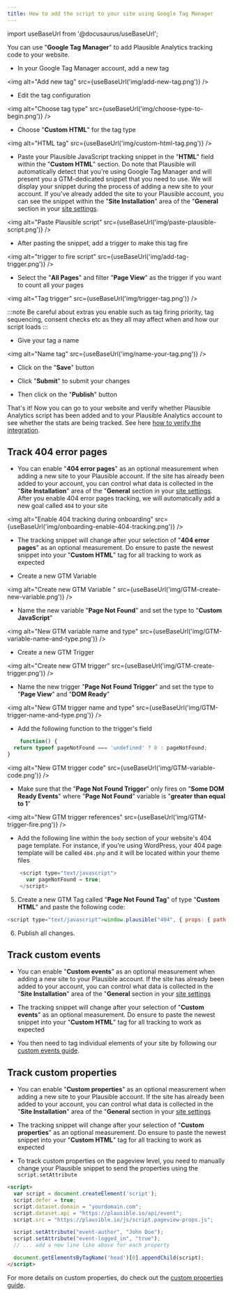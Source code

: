 ```yaml
---
title: How to add the script to your site using Google Tag Manager
---
```


import useBaseUrl from '@docusaurus/useBaseUrl';

You can use "**Google Tag Manager**" to add Plausible Analytics tracking code to your website.

* In your Google Tag Manager account, add a new tag
  
<img alt="Add new tag" src={useBaseUrl('img/add-new-tag.png')} />

* Edit the tag configuration

<img alt="Choose tag type" src={useBaseUrl('img/choose-type-to-begin.png')} />

* Choose "**Custom HTML**" for the tag type
  
<img alt="HTML tag" src={useBaseUrl('img/custom-html-tag.png')} />

* Paste your Plausible JavaScript tracking snippet in the "**HTML**" field within the "**Custom HTML**" section. Do note that Plausible will automatically detect that you're using Google Tag Manager and will present you a GTM-dedicated snippet that you need to use. We will display your snippet during the process of adding a new site to your account. If you've already added the site to your Plausible account, you can see the snippet within the "**Site Installation**" area of the "**General** section in your [site settings](website-settings.md).

<img alt="Paste Plausible script" src={useBaseUrl('img/paste-plausible-script.png')} />

* After pasting the snippet, add a trigger to make this tag fire

<img alt="trigger to fire script" src={useBaseUrl('img/add-tag-trigger.png')} />  

* Select the "**All Pages**" and filter "**Page View**" as the trigger if you want to count all your pages
  
<img alt="Tag trigger" src={useBaseUrl('img/trigger-tag.png')} />

:::note
Be careful about extras you enable such as tag firing priority, tag sequencing, consent checks etc as they all may affect when and how our script loads
:::

* Give your tag a name
  
<img alt="Name tag" src={useBaseUrl('img/name-your-tag.png')} />

* Click on the "**Save**" button

* Click "**Submit**" to submit your changes

* Then click on the "**Publish**" button

That's it! Now you can go to your website and verify whether Plausible Analytics script has been added and to your Plausible Analytics account to see whether the stats are being tracked. See here [how to verify the integration](troubleshoot-integration.md).

## Track 404 error pages

* You can enable "**404 error pages**" as an optional measurement when adding a new site to your Plausible account. If the site has already been added to your account, you can control what data is collected in the "**Site Installation**" area of the "**General** section in your [site settings](website-settings.md). After you enable 404 error pages tracking, we will automatically add a new goal called `404` to your site

<img alt="Enable 404 tracking during onboarding" src={useBaseUrl('img/onboarding-enable-404-tracking.png')} />

* The tracking snippet will change after your selection of "**404 error pages**" as an optional measurement. Do ensure to paste the newest snippet into your "**Custom HTML**" tag for all tracking to work as expected

* Create a new GTM Variable 

<img alt="Create new GTM Variable " src={useBaseUrl('img/GTM-create-new-variable.png')} />

* Name the new variable "**Page Not Found**" and set the type to "**Custom JavaScript**"

<img alt="New GTM variable name and type" src={useBaseUrl('img/GTM-variable-name-and-type.png')} />

* Create a new GTM Trigger 

<img alt="Create new GTM trigger" src={useBaseUrl('img/GTM-create-trigger.png')} />

* Name the new trigger "**Page Not Found Trigger**" and set the type to "**Page View**" and "**DOM Ready**"

<img alt="New GTM trigger name and type" src={useBaseUrl('img/GTM-trigger-name-and-type.png')} />

* Add the following function to the trigger's field

```javascript
    function() {
  return typeof pageNotFound === 'undefined' ? 0 : pageNotFound;
}
```

<img alt="New GTM trigger code" src={useBaseUrl('img/GTM-variable-code.png')} />

* Make sure that the "**Page Not Found Trigger**" only fires on "**Some DOM Ready Events**" where "**Page Not Found**" variable is "**greater than equal to 1**"
  
<img alt="New GTM trigger references" src={useBaseUrl('img/GTM-trigger-fire.png')} />

* Add the following line within the `body` section of your website's 404 page template. For instance, if you're using WordPress, your 404 page template will be called `404.php` and it will be located within your theme files

```javascript
    <script type="text/javascript">
      var pageNotFound = true;
    </script>
```

5. Create a new GTM Tag called "**Page Not Found Tag**" of type "**Custom HTML**" and paste the following code:

```javascript
<script type="text/javascript">window.plausible("404", { props: { path: document.location.pathname } });</script>
```

6. Publish all changes.

## Track custom events

* You can enable "**Custom events**" as an optional measurement when adding a new site to your Plausible account. If the site has already been added to your account, you can control what data is collected in the "**Site Installation**" area of the "**General** section in your [site settings](website-settings.md)

* The tracking snippet will change after your selection of "**Custom events**" as an optional measurement. Do ensure to paste the newest snippet into your "**Custom HTML**" tag for all tracking to work as expected

* You then need to tag individual elements of your site by following our [custom events guide](custom-event-goals.md).

## Track custom properties

* You can enable "**Custom properties**" as an optional measurement when adding a new site to your Plausible account. If the site has already been added to your account, you can control what data is collected in the "**Site Installation**" area of the "**General** section in your [site settings](website-settings.md)

* The tracking snippet will change after your selection of "**Custom properties**" as an optional measurement. Do ensure to paste the newest snippet into your "**Custom HTML**" tag for all tracking to work as expected
  
* To track custom properties on the pageview level, you need to manually change your Plausible snippet to send the properties using the `script.setAttribute`

```html
<script>
  var script = document.createElement('script');
  script.defer = true;
  script.dataset.domain = "yourdomain.com";
  script.dataset.api = "https://plausible.io/api/event";
  script.src = "https://plausible.io/js/script.pageview-props.js";

  script.setAttribute("event-author", "John Doe");
  script.setAttribute("event-logged_in", "true");
  // ... add a new line like above for each property

  document.getElementsByTagName('head')[0].appendChild(script);
</script>
```

For more details on custom properties, do check out the [custom properties guide](custom-props/introduction.md).

